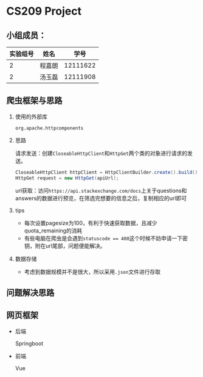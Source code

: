 # CS209 Project

## 小组成员：

| 实验组号 | 姓名   | 学号     |
| -------- | ------ | -------- |
| 2        | 程嘉朗 | 12111622 |
| 2        | 汤玉磊 | 12111908 |

## 爬虫框架与思路

1. 使用的外部库

   `org.apache.httpcomponents`

2. 思路

   请求发送：创建`CloseableHttpClient`和`HttpGet`两个类的对象进行请求的发送。

   ```java
   CloseableHttpClient httpClient = HttpClientBuilder.create().build();
   HttpGet request = new HttpGet(apiUrl);
   ```

   url获取：访问`https://api.stackexchange.com/docs`上关于questions和answers的数据进行预览，在筛选完想要的信息之后，复制相应的url即可

3. tips
   - 每次设置pagesize为100，有利于快速获取数据，且减少quota_remaining的消耗
   - 有些电脑在爬虫是会遇到`statuscode == 400`这个时候不妨申请一下密钥，附在url尾部，问题便能解决。
4. 数据存储
   - 考虑到数据规模并不是很大，所以采用`.json`文件进行存取

## 问题解决思路



## 网页框架

- 后端

  Springboot

- 前端

  Vue
